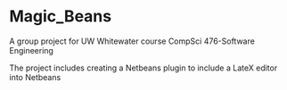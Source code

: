 # Magic_Beans

A group project for UW Whitewater course CompSci 476-Software Engineering

The project includes creating a Netbeans plugin to include a LateX editor into Netbeans